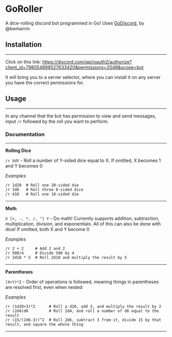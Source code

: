 # GoRoller
A dice-rolling discord bot programmed in Go!
Uses [GoDiscord](https://github.com/bwmarrin/discordgo), by @bwmarrin

## Installation
___

Click on this link: https://discord.com/api/oauth2/authorize?client_id=798054898527633420&permissions=2048&scope=bot

It will bring you to a server selector, where you can install it on any server you have the correct permissions for. 

## Usage
___

In any channel that the bot has permission to view and send messages, input `/r` followed by the roll you want to perform.

### Documentation
___

**Rolling Dice**

`/r XdY` - Roll a number of Y-sided dice equal to X. If omitted, X becomes 1 and Y becomes 0

*Examples*

```
/r 1d20  # Roll one 20-sided die
/r 3d8   # Roll three 8-sided dice
/r d10   # Roll one 10-sided die
```
___
	
**Math**
	
`X [+, -, *, /, ^] Y` - Do math! Currently supports addition, subtraction, multiplication, division, and exponentials. All of this can also be done with dice! If omitted, both X and Y become 0

*Examples*

```
/r 2 + 2     # Add 2 and 2
/r 500/4     # Divide 500 by 4
/r 2d10 * 5  # Roll 2d10 and multiply the result by 5
```
___

**Parentheses**
	
`(X+Y)*Z` - Order of operations is followed, meaning things in parentheses are resolved first, even when nested

*Examples*

```
/r (1d20+3)*2      # Roll a d20, add 3, and multiply the result by 2
/r (2d4)d6         # Roll 2d4, and roll a number of d6 equal to the result
/r (15/(2d6-3))^2  # Roll 2d6, subtract 3 from it, divide 15 by that result, and square the whole thing
```
___